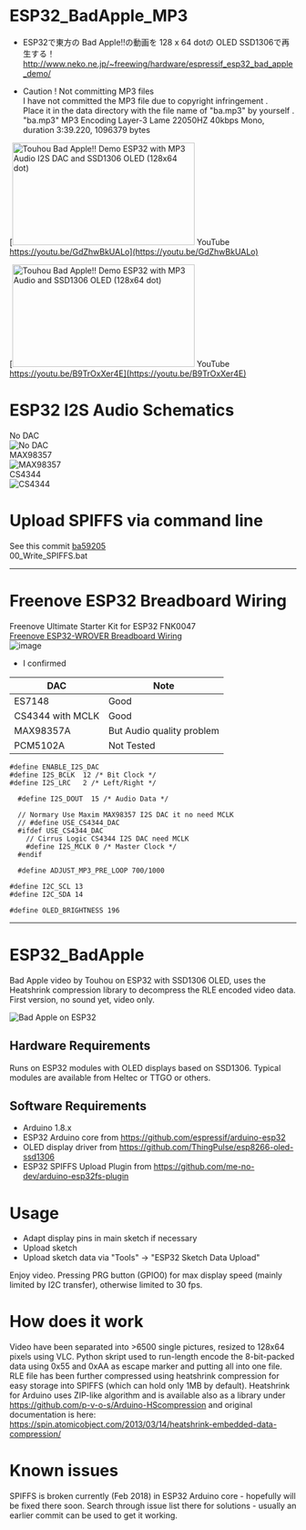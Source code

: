 # ESP32_BadApple_MP3

* ESP32で東方の Bad Apple!!の動画を 128 x 64 dotの OLED SSD1306で再生する！  
http://www.neko.ne.jp/~freewing/hardware/espressif_esp32_bad_apple_demo/  

* Caution ! Not committing MP3 files  
I have not committed the MP3 file due to copyright infringement .  
Place it in the data directory with the file name of "ba.mp3" by yourself .  
"ba.mp3" MP3 Encoding Layer-3 Lame 22050HZ 40kbps Mono, duration 3:39.220, 1096379 bytes  

[<img src="https://img.youtube.com/vi/GdZhwBkUALo/maxresdefault.jpg" alt="Touhou Bad Apple!! Demo ESP32 with MP3 Audio I2S DAC and SSD1306 OLED (128x64 dot)" title="Touhou Bad Apple!! Demo ESP32 with MP3 Audio I2S DAC and SSD1306 OLED (128x64 dot)" width="320" height="180"> YouTube https://youtu.be/GdZhwBkUALo](https://youtu.be/GdZhwBkUALo)  
  
[<img src="https://img.youtube.com/vi/B9TrOxXer4E/maxresdefault.jpg" alt="Touhou Bad Apple!! Demo ESP32 with MP3 Audio and SSD1306 OLED (128x64 dot)" title="Touhou Bad Apple!! Demo ESP32 with MP3 Audio and SSD1306 OLED (128x64 dot)" width="320" height="180"> YouTube https://youtu.be/B9TrOxXer4E](https://youtu.be/B9TrOxXer4E)  

# ESP32 I2S Audio Schematics
No DAC  
![No DAC](https://raw.githubusercontent.com/FREEWING-JP/ESP32_BadApple_MP3/feature/add_mp3_function/esp32_mp3_audio_no_dac_schematics.png)  
MAX98357  
![MAX98357](https://raw.githubusercontent.com/FREEWING-JP/ESP32_BadApple_MP3/feature/add_mp3_function/esp32_mp3_audio_i2s_dac_max98357_schematics.png)  
CS4344  
![CS4344](https://raw.githubusercontent.com/FREEWING-JP/ESP32_BadApple_MP3/feature/add_mp3_function/esp32_mp3_audio_i2s_dac_cs4344_schematics.png)  

# Upload SPIFFS via command line

See this commit [ba59205](https://github.com/FREEWING-JP/ESP32_BadApple_MP3/commit/ba5920535c691e5fde63bcc52ccd41607e39a3ea)  
00_Write_SPIFFS.bat  

---
# Freenove ESP32 Breadboard Wiring
Freenove Ultimate Starter Kit for ESP32 FNK0047  
[Freenove ESP32-WROVER Breadboard Wiring](https://www.amazon.co.jp/dp/B09BC1N9LL/ref=nosim?tag=freewing-22)  
![image](https://user-images.githubusercontent.com/16265606/224471689-c9747667-5584-4a42-9d73-1ba916416e18.png)  

* I confirmed  

DAC | Note
-- | --
ES7148|Good
CS4344 with MCLK|Good
MAX98357A|But Audio quality problem
PCM5102A|Not Tested
```
#define ENABLE_I2S_DAC
#define I2S_BCLK  12 /* Bit Clock */
#define I2S_LRC   2 /* Left/Right */

  #define I2S_DOUT  15 /* Audio Data */

  // Normary Use Maxim MAX98357 I2S DAC it no need MCLK
  // #define USE_CS4344_DAC
  #ifdef USE_CS4344_DAC
    // Cirrus Logic CS4344 I2S DAC need MCLK
    #define I2S_MCLK 0 /* Master Clock */
  #endif

  #define ADJUST_MP3_PRE_LOOP 700/1000

#define I2C_SCL 13
#define I2C_SDA 14

#define OLED_BRIGHTNESS 196
```

---
# ESP32_BadApple
Bad Apple video by Touhou on ESP32 with SSD1306 OLED, uses the Heatshrink compression library to decompress the RLE encoded video data.
First version, no sound yet, video only.

![Bad Apple on ESP32](ESP32_BadApple.jpg)

## Hardware Requirements
Runs on ESP32 modules with OLED displays based on SSD1306. Typical modules are available from Heltec or TTGO or others.

## Software Requirements
* Arduino 1.8.x
* ESP32 Arduino core from https://github.com/espressif/arduino-esp32
* OLED display driver from https://github.com/ThingPulse/esp8266-oled-ssd1306
* ESP32 SPIFFS Upload Plugin from https://github.com/me-no-dev/arduino-esp32fs-plugin

# Usage
* Adapt display pins in main sketch if necessary
* Upload sketch
* Upload sketch data via "Tools" -> "ESP32 Sketch Data Upload"

Enjoy video. Pressing PRG button (GPIO0) for max display speed (mainly limited by I2C transfer), otherwise limited to 30 fps.

# How does it work
Video have been separated into >6500 single pictures, resized to 128x64 pixels using VLC. 
Python skript used to run-length encode the 8-bit-packed data using 0x55 and 0xAA as escape marker and putting all into one file.
RLE file has been further compressed using heatshrink compression for easy storage into SPIFFS (which can hold only 1MB by default). 
Heatshrink for Arduino uses ZIP-like algorithm and is available also as a library under https://github.com/p-v-o-s/Arduino-HScompression and 
original documentation is here: https://spin.atomicobject.com/2013/03/14/heatshrink-embedded-data-compression/

# Known issues
SPIFFS is broken currently (Feb 2018) in ESP32 Arduino core - hopefully will be fixed there soon. Search through issue list there for solutions - 
usually an earlier commit can be used to get it working. 



